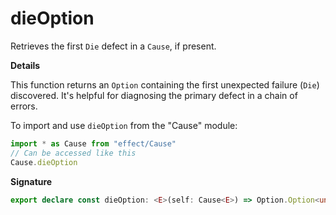 # dieOption

Retrieves the first `Die` defect in a `Cause`, if present.

**Details**

This function returns an `Option` containing the first unexpected failure
(`Die`) discovered. It's helpful for diagnosing the primary defect in a chain
of errors.

To import and use `dieOption` from the "Cause" module:

```ts
import * as Cause from "effect/Cause"
// Can be accessed like this
Cause.dieOption
```

**Signature**

```ts
export declare const dieOption: <E>(self: Cause<E>) => Option.Option<unknown>
```

